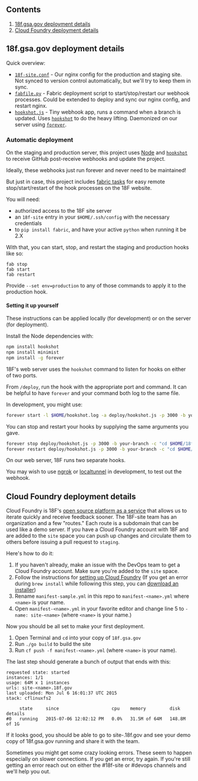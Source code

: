 ## Contents

1. [18f.gsa.gov deployment details](#18f-gsa-gov-deployment-details)
1. [Cloud Foundry deployment details](#cloudfoundry-deployment-details)

## 18f.gsa.gov deployment details

Quick overview:

* [`18f-site.conf`](18f-site.conf) - Our nginx config for the production and staging site. Not synced to version control automatically, but we'll try to keep them in sync.
* [`fabfile.py`](fabfile.py) - Fabric deployment script to start/stop/restart our webhook processes. Could be extended to deploy and sync our nginx config, and restart nginx.
* [`hookshot.js`](hookshot.js) - Tiny webhook app, runs a command when a branch is updated. Uses [`hookshot`](https://github.com/coreh/hookshot) to do the heavy lifting. Daemonized on our server using [`forever`](https://github.com/nodejitsu/forever).

### Automatic deployment

On the staging and production server, this project uses [Node](http://nodejs.org) and [`hookshot`](https://github.com/coreh/hookshot) to receive GitHub post-receive webhooks and update the project.

Ideally, these webhooks just run forever and never need to be maintained!

But just in case, this project includes [fabric tasks](http://www.fabfile.org/) for easy remote stop/start/restart of the hook processes on the 18F website.

You will need:

* authorized access to the 18F site server
* an `18f-site` entry in your `$HOME/.ssh/config` with the necessary credentials
* to `pip install fabric`, and have your active `python` when running it be 2.X

With that, you can start, stop, and restart the staging and production hooks like so:

```
fab stop
fab start
fab restart
```

Provide `--set env=production` to any of those commands to apply it to the production hook.

#### Setting it up yourself

These instructions can be applied locally (for development) or on the server (for deployment).

Install the Node dependencies with:

```bash
npm install hookshot
npm install minimist
npm install -g forever
```

18F's web server uses the `hookshot` command to listen for hooks on either of two ports.

From `/deploy`, run the hook with the appropriate port and command. It can be helpful to have `forever` and your command both log to the same file.

In development, you might use:

```bash
forever start -l $HOME/hookshot.log -a deploy/hookshot.js -p 3000 -b your-branch -c "cd $HOME/18f/18f.gsa.gov && git pull && bundle exec jekyll build >> $HOME/hookshot.log"
```

You can stop and restart your hooks by supplying the same arguments you gave.

```bash
forever stop deploy/hookshot.js -p 3000 -b your-branch -c "cd $HOME/18f/18f.gsa.gov && git pull && bundle exec jekyll build >> $HOME/hookshot.log"
forever restart deploy/hookshot.js -p 3000 -b your-branch -c "cd $HOME/18f/18f.gsa.gov && git pull && bundle exec jekyll build >> $HOME/hookshot.log"
```

On our web server, 18F runs two separate hooks.

You may wish to use [ngrok](https://ngrok.com/) or [localtunnel](https://localtunnel.me/) in development, to test out the webhook.

## Cloud Foundry deployment details

Cloud Foundry is 18F's [open source platform as a service](https://18f.gsa.gov/2015/05/08/layering-innovation/) that allows us to iterate quickly and receive feedback sooner. The 18F-site team has an organization and a few "routes." Each route is a subdomain that can be used like a demo server. If you have a Cloud Foundry account with 18F and are added to the `site` space you can push up changes and circulate them to others before issuing a pull request to `staging`.

Here's how to do it:

1. If you haven't already, make an issue with the DevOps team to get a Cloud Foundry account. Make sure you're added to the `site` space.
1. Follow the instructions for [setting up Cloud Foundry](https://docs.18f.gov/getting-started/setup/) (If you get an error during `brew install` while following this step, you can [download an installer](https://cli.run.pivotal.io/stable?release=macosx64&source=github-rel))
1. Rename `manifest-sample.yml` in this repo to `manifest-<name>.yml` where `<name>` is your name.
1. Open `manifest-<name>.yml` in your favorite editor and change line 5 to `- name: site-<name>` (where `<name>` is your name.)

Now you should be all set to make your first deployment.

1. Open Terminal and `cd` into your copy of `18f.gsa.gov`
1. Run `./go build` to build the site
1. Run `cf push -f manifest-<name>.yml` (where `<name>` is your name).

The last step should generate a bunch of output that ends with this:

```
requested state: started
instances: 1/1
usage: 64M x 1 instances
urls: site-<name>.18f.gov
last uploaded: Mon Jul 6 16:01:37 UTC 2015
stack: cflinuxfs2

     state     since                    cpu    memory         disk           details
#0   running   2015-07-06 12:02:12 PM   0.0%   31.5M of 64M   148.8M of 1G
```

If it looks good, you should be able to go to site-<name>.18f.gov and see your demo copy of 18f.gsa.gov running and share it with the team.

Sometimes you might get some crazy looking errors. These seem to happen especially on slower connections. If you get an error, try again. If you're still getting an error reach out on either the #18f-site or #devops channels and we'll help you out.

